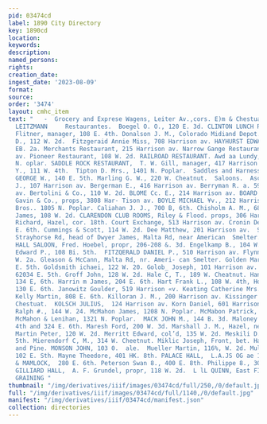 ```yaml
---
pid: 03474cd
label: 1890 City Directory
key: 1890cd
location: 
keywords: 
description: 
named_persons: 
rights: 
creation_date: 
ingest_date: '2023-08-09'
format: 
source: 
order: '3474'
layout: cmhc_item
text: "   -  Grocery and Exprese Wagens, Leiter Av.,cors. E)m & Chestuat     GHARLES
  LEITZMANN     Restaurantes.  Boegel O. O., 120 E. 3d. CLINTON LUNCH ROOM,  David
  Flitner, manager, 108 E. 4th. Donalson J. M., Colorado Midiand Depot. Escher D.
  D., 112 W. 2d.  Fitzgeraid Annie Miss, 708 Harrison av. HAYHURST EDWARD E., 106
  EB. 2a. Merchants Restaurant, 215 Harrison av. Narrow Gange Restaurant, 211 Harrison
  av. Pioneer Restaurant, 108 W. 2d. RAILROAD RESTAURANT. Awd aa Lundy, propr, 1909-1311
  N. oplar. SADDLE ROCK RESTAURANT,  T. W. Gill, manager, 417 Harrison av. Swan H.
  Y., 111 W. 4th.  Tipton D. Mrs., 1401 N. Poplar.  Saddles and Harness.  LANCASTER
  GEORGE W., 140 E. 5th. Marling G. W., 220 W. Cheatnut.  Saloons.  Aschinger George
  J., 107 Harrison av. Bergerman E., 416 Harrison av. Berryman R. a. 590 Harrison
  av. Bertolini & Co., 110 W. 2d. BLOME Cc. E., 214 Harrison av. BOARD OF TRADE, Joe
  Gavin & Co., props, 3808 Har- Tison av. BOYLE MICHAEL ¥v., 212 Harrison ay. Burke
  Bros.. 1805 N. Poplar. Caliahan J. J., 700 B, 6th. Chisholm A. M., 682 E. Sth. Clancy
  James, 108 W. 2d. CLARENDON CLUB ROOMS, Riley & Flood. props, 306 Harrison av. Clarey
  Richard, Hazel, cor. 18th. Court Exchange, 513 Harrison av. Cronin Dennis, 800%
  E. 6th. Cummings & Scott, 114 W. 2d. Dee Matthew, 201 Harrison av.  SAL oe ples
  Strayhorse Rd, head of Dwyer James, Malta Rd, near American  Smelter. EAST TURNER
  HALL SALOON, Fred. Hoebel, propr, 206-208 &. 3d. Engelkamp B., 104 W. 2d. Farrell
  Edward P., 108 Bi. 5th.  FITZQERALD DANIEL P., 510 Harrison av. Flynn Michael, 126
  W. 2a. Gleason & McCann, Malta Rd, nr. Ameri- can Smelter. Golden Mary Mre., 612%
  E. 5th. Goldsmith ichaei, 122 W. 20. Golob_ Joseph, 101 Harrison av. Gore William,
  62034 E. 5th. Groff John, 128 W. 2d. Hale C, T., 189 W. Cheatnut. Hanifen E. A.,
  134 E, 6th. Harrin m James, 204 E. 6th. Hart Frank L., 108 W. 4th, Horgan & Meehan,
  130 E. 6th. Janowitz Goulder, 519 Harrison «v. Keating Catherine Mrs., 904 E. 7th.
  Kelly Martin, 808 E. 6th. Killoran J. M., 200 Harrison av. Kissinger H.., 822 W.
  Chestuat.  KOLSCH JULIUS,  124 Harrison av. Korn Daniel, 601 Harrison av. McKay
  Ralph #., 144 W. 24. McMahon James, 1208 N. Poplar. McMabon Patrick, 1801 N. Poptar.
  McMahon & Lenihan, 1321 N. Poplar.  MACK JOHN M., 144 B. 3d. Maloney John, 223 W.
  4th and 324 E. 6th. Maresh Ford, 200 W. 3d. Marshall J. M., Hazel, ne. cor. 12th.
  Martin Peter, 120 W. 2d. Merritt Edward, col’d, 135 W. 2d. Meskili D. W., i88 £.
  5th. Mierendorf C, M., 314 W. Cheetnut. Miklic Joseph, Front, bet. Harrison av.
  and Pine. MONSON JOHN, 103 0.  ale.  Mueller Martin, 116%, W. 2d. Mullen & Hulse,
  102 E. Sth. Mayne Theedore, 401 HK. 8th. PALACE HALL,  L.A.JS OG ae 180 W. 2d. PEELER
  & MAMLOCK,  280 E. 6th. Peterson Swan 8., 400 E. 8th. Philippe 8., 308 B. 6th. PIONEER
  GILLIARD HALL,  A. F. Grundel, propr, 118 W. 2d.  L lL QUINN, East FIFTH STREET.
  GRAINING "
thumbnail: "/img/derivatives/iiif/images/03474cd/full/250,/0/default.jpg"
full: "/img/derivatives/iiif/images/03474cd/full/1140,/0/default.jpg"
manifest: "/img/derivatives/iiif/03474cd/manifest.json"
collection: directories
---
```

